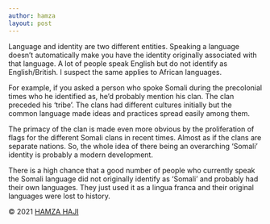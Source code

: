 ```yaml
---
author: hamza
layout: post
---
```

Language and identity are two different entities. Speaking a language doesn’t automatically make you have the identity originally associated with that language. A lot of people speak English but do not identify as English/British. I suspect the same applies to African languages.

For example, if you asked a person who spoke Somali during the precolonial times who he identified as, he’d probably mention his clan. The clan preceded his ‘tribe’. The clans had different cultures initially but the common language made ideas and practices spread easily among them.

The primacy of the clan is made even more obvious by the proliferation of flags for the different Somali clans in recent times. Almost as if the clans are separate nations. So, the whole idea of there being an overarching ‘Somali’ identity is probably a modern development.

There is a high chance that a good number of people who currently speak the Somali language did not originally identify as ‘Somali’ and probably had their own languages. They just used it as a lingua franca and their original languages were lost to history.

© 2021 <a class="small" href="/about.html">HAMZA HAJI</a>
